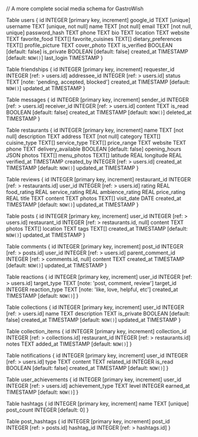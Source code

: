 // A more complete social media schema for GastroWish

Table users {
    id INTEGER [primary key, increment]
    google_id TEXT [unique]
    username TEXT [unique, not null]
    name TEXT [not null]
    email TEXT [not null, unique]
    password_hash TEXT
    phone TEXT
    bio TEXT
    location TEXT
    website TEXT
    favorite_food TEXT[]
    favorite_cuisines TEXT[]
    dietary_preferences TEXT[]
    profile_picture TEXT
    cover_photo TEXT
    is_verified BOOLEAN [default: false]
    is_private BOOLEAN [default: false]
    created_at TIMESTAMP [default: `NOW()`]
    last_login TIMESTAMP
}

Table friendships {
    id INTEGER [primary key, increment]
    requester_id INTEGER [ref: > users.id]
    addressee_id INTEGER [ref: > users.id]
    status TEXT [note: 'pending, accepted, blocked']
    created_at TIMESTAMP [default: `NOW()`]
    updated_at TIMESTAMP
}

Table messages {
    id INTEGER [primary key, increment]
    sender_id INTEGER [ref: > users.id]
    receiver_id INTEGER [ref: > users.id]
    content TEXT
    is_read BOOLEAN [default: false]
    created_at TIMESTAMP [default: `NOW()`]
    deleted_at TIMESTAMP
}

Table restaurants {
    id INTEGER [primary key, increment]
    name TEXT [not null]
    description TEXT
    address TEXT [not null]
    category TEXT[]
    cuisine_type TEXT[]
    service_type TEXT[]
    price_range TEXT
    website TEXT
    phone TEXT
    delivery_available BOOLEAN [default: false]
    opening_hours JSON
    photos TEXT[]
    menu_photos TEXT[]
    latitude REAL
    longitude REAL
    verified_at TIMESTAMP
    created_by INTEGER [ref: > users.id]
    created_at TIMESTAMP [default: `NOW()`]
    updated_at TIMESTAMP
}

Table reviews {
    id INTEGER [primary key, increment]
    restaurant_id INTEGER [ref: > restaurants.id]
    user_id INTEGER [ref: > users.id]
    rating REAL
    food_rating REAL
    service_rating REAL
    ambience_rating REAL
    price_rating REAL
    title TEXT
    content TEXT
    photos TEXT[]
    visit_date DATE
    created_at TIMESTAMP [default: `NOW()`]
    updated_at TIMESTAMP
}

Table posts {
    id INTEGER [primary key, increment]
    user_id INTEGER [ref: > users.id]
    restaurant_id INTEGER [ref: > restaurants.id, null]
    content TEXT
    photos TEXT[]
    location TEXT
    tags TEXT[]
    created_at TIMESTAMP [default: `NOW()`]
    updated_at TIMESTAMP
}

Table comments {
    id INTEGER [primary key, increment]
    post_id INTEGER [ref: > posts.id]
    user_id INTEGER [ref: > users.id]
    parent_comment_id INTEGER [ref: > comments.id, null]
    content TEXT
    created_at TIMESTAMP [default: `NOW()`]
    updated_at TIMESTAMP
}

Table reactions {
    id INTEGER [primary key, increment]
    user_id INTEGER [ref: > users.id]
    target_type TEXT [note: 'post, comment, review']
    target_id INTEGER
    reaction_type TEXT [note: 'like, love, helpful, etc']
    created_at TIMESTAMP [default: `NOW()`]
}

Table collections {
    id INTEGER [primary key, increment]
    user_id INTEGER [ref: > users.id]
    name TEXT
    description TEXT
    is_private BOOLEAN [default: false]
    created_at TIMESTAMP [default: `NOW()`]
    updated_at TIMESTAMP
}

Table collection_items {
    id INTEGER [primary key, increment]
    collection_id INTEGER [ref: > collections.id]
    restaurant_id INTEGER [ref: > restaurants.id]
    notes TEXT
    added_at TIMESTAMP [default: `NOW()`]
}

Table notifications {
    id INTEGER [primary key, increment]
    user_id INTEGER [ref: > users.id]
    type TEXT
    content TEXT
    related_id INTEGER
    is_read BOOLEAN [default: false]
    created_at TIMESTAMP [default: `NOW()`]
}

Table user_achievements {
    id INTEGER [primary key, increment]
    user_id INTEGER [ref: > users.id]
    achievement_type TEXT
    level INTEGER
    earned_at TIMESTAMP [default: `NOW()`]
}

Table hashtags {
    id INTEGER [primary key, increment]
    name TEXT [unique]
    post_count INTEGER [default: 0]
}

Table post_hashtags {
    id INTEGER [primary key, increment]
    post_id INTEGER [ref: > posts.id]
    hashtag_id INTEGER [ref: > hashtags.id]
}